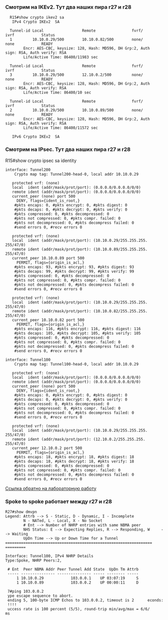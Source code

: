### Смотрим на IKEv2. Тут два наших пира r27 и r28

      R15#show crypto ikev2 sa          
       IPv4 Crypto IKEv2  SA 
      
      Tunnel-id Local                 Remote                fvrf/      ivrf            Status 
      1         10.10.0.29/500        10.10.0.82/500        none/      none            READY  
            Encr: AES-CBC, keysize: 128, Hash: MD596, DH Grp:2, Auth       sign: RSA, Auth verify: RSA
            Life/Active Time: 86400/11983 sec
      
      Tunnel-id Local                 Remote                fvrf/      ivrf            Status 
      3         10.10.0.29/500        12.10.0.2/500         none/      none            READY  
            Encr: AES-CBC, keysize: 128, Hash: MD596, DH Grp:2, Auth       sign: RSA, Auth verify: RSA
            Life/Active Time: 86400/10 sec
      
      Tunnel-id Local                 Remote                fvrf/      ivrf            Status 
      2         10.10.0.29/500        10.10.0.89/500        none/      none            READY  
            Encr: AES-CBC, keysize: 128, Hash: MD596, DH Grp:2, Auth       sign: RSA, Auth verify: RSA
            Life/Active Time: 86400/11572 sec
      
       IPv6 Crypto IKEv2  SA 

### Смотрим на IPsec. Тут два наших пира r27 и r28   

R15#show crypto ipsec sa identity 

    interface: Tunnel200
        Crypto map tag: Tunnel200-head-0, local addr 10.10.0.29
    
       protected vrf: (none)
       local  ident (addr/mask/prot/port): (0.0.0.0/0.0.0.0/0/0)
       remote ident (addr/mask/prot/port): (0.0.0.0/0.0.0.0/0/0)
       current_peer (none) port 500
         DENY, flags={ident_is_root,}
        #pkts encaps: 0, #pkts encrypt: 0, #pkts digest: 0
        #pkts decaps: 0, #pkts decrypt: 0, #pkts verify: 0
        #pkts compressed: 0, #pkts decompressed: 0
        #pkts not compressed: 0, #pkts compr. failed: 0
        #pkts not decompressed: 0, #pkts decompress failed: 0
        #send errors 0, #recv errors 0
    
       protected vrf: (none)
       local  ident (addr/mask/prot/port): (10.10.0.29/255.255.255.    255/47/0)
       remote ident (addr/mask/prot/port): (10.10.0.89/255.255.255.    255/47/0)
       current_peer 10.10.0.89 port 500
         PERMIT, flags={origin_is_acl,}
        #pkts encaps: 93, #pkts encrypt: 93, #pkts digest: 93
        #pkts decaps: 99, #pkts decrypt: 99, #pkts verify: 99
        #pkts compressed: 0, #pkts decompressed: 0
        #pkts not compressed: 0, #pkts compr. failed: 0
        #pkts not decompressed: 0, #pkts decompress failed: 0
        #send errors 0, #recv errors 0
    
       protected vrf: (none)
       local  ident (addr/mask/prot/port): (10.10.0.29/255.255.255.    255/47/0)
       remote ident (addr/mask/prot/port): (10.10.0.82/255.255.255.    255/47/0)
       current_peer 10.10.0.82 port 500
         PERMIT, flags={origin_is_acl,}
        #pkts encaps: 116, #pkts encrypt: 116, #pkts digest: 116
        #pkts decaps: 105, #pkts decrypt: 105, #pkts verify: 105
        #pkts compressed: 0, #pkts decompressed: 0
        #pkts not compressed: 0, #pkts compr. failed: 0
        #pkts not decompressed: 0, #pkts decompress failed: 0
        #send errors 0, #recv errors 0
    
    interface: Tunnel100
        Crypto map tag: Tunnel100-head-0, local addr 10.10.0.29
    
       protected vrf: (none)
       local  ident (addr/mask/prot/port): (0.0.0.0/0.0.0.0/0/0)
       remote ident (addr/mask/prot/port): (0.0.0.0/0.0.0.0/0/0)
       current_peer (none) port 500
         DENY, flags={ident_is_root,}
        #pkts encaps: 0, #pkts encrypt: 0, #pkts digest: 0
        #pkts decaps: 0, #pkts decrypt: 0, #pkts verify: 0
        #pkts compressed: 0, #pkts decompressed: 0
        #pkts not compressed: 0, #pkts compr. failed: 0
        #pkts not decompressed: 0, #pkts decompress failed: 0
        #send errors 0, #recv errors 0
    
       protected vrf: (none)
       local  ident (addr/mask/prot/port): (10.10.0.29/255.255.255.    255/47/0)
       remote ident (addr/mask/prot/port): (12.10.0.2/255.255.255.    255/47/0)
       current_peer 12.10.0.2 port 500
         PERMIT, flags={origin_is_acl,}
        #pkts encaps: 18, #pkts encrypt: 18, #pkts digest: 18
        #pkts decaps: 18, #pkts decrypt: 18, #pkts verify: 18
        #pkts compressed: 0, #pkts decompressed: 0
        #pkts not compressed: 0, #pkts compr. failed: 0
        #pkts not decompressed: 0, #pkts decompress failed: 0
        #send errors 0, #recv errors 0

[Ссылка обратно на лабораторную работу](/labs/lab13/README.md) 


### Spoke to spoke работает между r27 и r28


    R27#show dmvpn
    Legend: Attrb --> S - Static, D - Dynamic, I - Incomplete
            N - NATed, L - Local, X - No Socket
            # Ent --> Number of NHRP entries with same NBMA peer
            NHS Status: E --> Expecting Replies, R --> Responding, W     --> Waiting
            UpDn Time --> Up or Down Time for a Tunnel
    =================================================================    =========
    
    Interface: Tunnel100, IPv4 NHRP Details 
    Type:Spoke, NHRP Peers:2, 
    
     # Ent  Peer NBMA Addr Peer Tunnel Add State  UpDn Tm Attrb
     ----- --------------- --------------- ----- -------- -----
         1 10.10.0.29            103.0.0.1    UP 03:07:19     S
         1 10.10.0.89            103.0.0.2    UP 00:00:11     D

     7#ping 103.0.0.2
     ype escape sequence to abort.
     ending 5, 100-byte ICMP Echos to 103.0.0.2, timeout is 2      econds:
     !!!!
     uccess rate is 100 percent (5/5), round-trip min/avg/max = 6/6/      ms